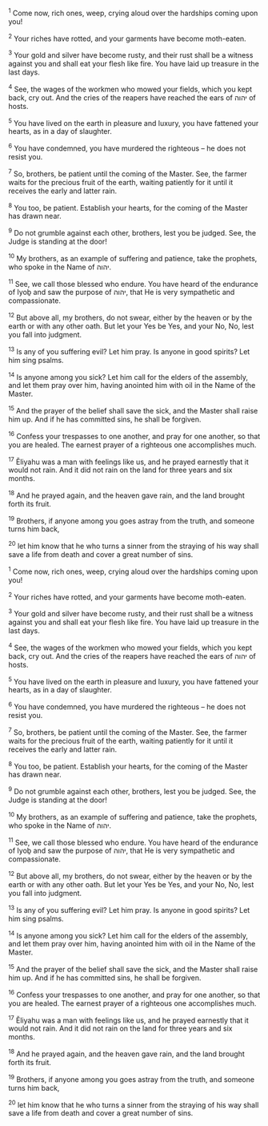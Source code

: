 <sup>1</sup> Come now, rich ones, weep, crying aloud over the hardships coming upon you!

<sup>2</sup> Your riches have rotted, and your garments have become moth-eaten.

<sup>3</sup> Your gold and silver have become rusty, and their rust shall be a witness against you and shall eat your flesh like fire. You have laid up treasure in the last days.

<sup>4</sup> See, the wages of the workmen who mowed your fields, which you kept back, cry out. And the cries of the reapers have reached the ears of יהוה of hosts.

<sup>5</sup> You have lived on the earth in pleasure and luxury, you have fattened your hearts, as in a day of slaughter.

<sup>6</sup> You have condemned, you have murdered the righteous – he does not resist you.

<sup>7</sup> So, brothers, be patient until the coming of the Master. See, the farmer waits for the precious fruit of the earth, waiting patiently for it until it receives the early and latter rain.

<sup>8</sup> You too, be patient. Establish your hearts, for the coming of the Master has drawn near.

<sup>9</sup> Do not grumble against each other, brothers, lest you be judged. See, the Judge is standing at the door!

<sup>10</sup> My brothers, as an example of suffering and patience, take the prophets, who spoke in the Name of יהוה.

<sup>11</sup> See, we call those blessed who endure. You have heard of the endurance of Iyoḇ and saw the purpose of יהוה, that He is very sympathetic and compassionate.

<sup>12</sup> But above all, my brothers, do not swear, either by the heaven or by the earth or with any other oath. But let your Yes be Yes, and your No, No, lest you fall into judgment.

<sup>13</sup> Is any of you suffering evil? Let him pray. Is anyone in good spirits? Let him sing psalms.

<sup>14</sup> Is anyone among you sick? Let him call for the elders of the assembly, and let them pray over him, having anointed him with oil in the Name of the Master.

<sup>15</sup> And the prayer of the belief shall save the sick, and the Master shall raise him up. And if he has committed sins, he shall be forgiven.

<sup>16</sup> Confess your trespasses to one another, and pray for one another, so that you are healed. The earnest prayer of a righteous one accomplishes much.

<sup>17</sup> Ĕliyahu was a man with feelings like us, and he prayed earnestly that it would not rain. And it did not rain on the land for three years and six months.

<sup>18</sup> And he prayed again, and the heaven gave rain, and the land brought forth its fruit.

<sup>19</sup> Brothers, if anyone among you goes astray from the truth, and someone turns him back,

<sup>20</sup> let him know that he who turns a sinner from the straying of his way shall save a life from death and cover a great number of sins.

<sup>1</sup> Come now, rich ones, weep, crying aloud over the hardships coming upon you!

<sup>2</sup> Your riches have rotted, and your garments have become moth-eaten.

<sup>3</sup> Your gold and silver have become rusty, and their rust shall be a witness against you and shall eat your flesh like fire. You have laid up treasure in the last days.

<sup>4</sup> See, the wages of the workmen who mowed your fields, which you kept back, cry out. And the cries of the reapers have reached the ears of יהוה of hosts.

<sup>5</sup> You have lived on the earth in pleasure and luxury, you have fattened your hearts, as in a day of slaughter.

<sup>6</sup> You have condemned, you have murdered the righteous – he does not resist you.

<sup>7</sup> So, brothers, be patient until the coming of the Master. See, the farmer waits for the precious fruit of the earth, waiting patiently for it until it receives the early and latter rain.

<sup>8</sup> You too, be patient. Establish your hearts, for the coming of the Master has drawn near.

<sup>9</sup> Do not grumble against each other, brothers, lest you be judged. See, the Judge is standing at the door!

<sup>10</sup> My brothers, as an example of suffering and patience, take the prophets, who spoke in the Name of יהוה.

<sup>11</sup> See, we call those blessed who endure. You have heard of the endurance of Iyoḇ and saw the purpose of יהוה, that He is very sympathetic and compassionate.

<sup>12</sup> But above all, my brothers, do not swear, either by the heaven or by the earth or with any other oath. But let your Yes be Yes, and your No, No, lest you fall into judgment.

<sup>13</sup> Is any of you suffering evil? Let him pray. Is anyone in good spirits? Let him sing psalms.

<sup>14</sup> Is anyone among you sick? Let him call for the elders of the assembly, and let them pray over him, having anointed him with oil in the Name of the Master.

<sup>15</sup> And the prayer of the belief shall save the sick, and the Master shall raise him up. And if he has committed sins, he shall be forgiven.

<sup>16</sup> Confess your trespasses to one another, and pray for one another, so that you are healed. The earnest prayer of a righteous one accomplishes much.

<sup>17</sup> Ĕliyahu was a man with feelings like us, and he prayed earnestly that it would not rain. And it did not rain on the land for three years and six months.

<sup>18</sup> And he prayed again, and the heaven gave rain, and the land brought forth its fruit.

<sup>19</sup> Brothers, if anyone among you goes astray from the truth, and someone turns him back,

<sup>20</sup> let him know that he who turns a sinner from the straying of his way shall save a life from death and cover a great number of sins.

